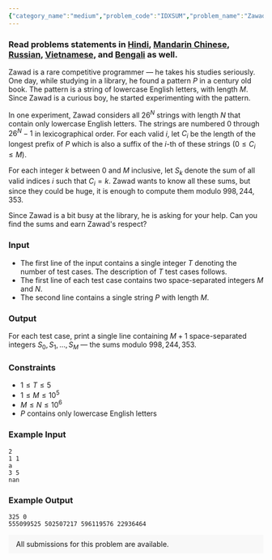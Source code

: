 ```yaml
---
{"category_name":"medium","problem_code":"IDXSUM","problem_name":"Zawad and Index Sum","problemComponents":{"constraints":"","constraintsState":false,"subtasks":"","subtasksState":false,"inputFormat":"","inputFormatState":false,"outputFormat":"","outputFormatState":false,"sampleTestCases":{"0":{"id":1,"input":"2\n1 1\na\n3 5\nnan","output":"325 0\n555099525 502507217 596119576 22936464","explanation":"","isDeleted":false}}},"video_editorial_url":"","languages_supported":{"0":"CPP14","1":"C","2":"JAVA","3":"PYTH 3.6","4":"PYTH","5":"PYP3","6":"CS2","7":"ADA","8":"PYPY","9":"TEXT","10":"PAS fpc","11":"NODEJS","12":"RUBY","13":"PHP","14":"GO","15":"HASK","16":"TCL","17":"PERL","18":"SCALA","19":"LUA","20":"kotlin","21":"BASH","22":"JS","23":"LISP sbcl","24":"rust","25":"PAS gpc","26":"BF","27":"CLOJ","28":"R","29":"D","30":"CAML","31":"FORT","32":"ASM","33":"swift","34":"FS","35":"WSPC","36":"LISP clisp","37":"SCM guile","38":"PERL6","39":"ERL","40":"CLPS","41":"ICK","42":"NICE","43":"PRLG","44":"ICON","45":"COB","46":"SCM chicken","47":"PIKE","48":"SCM qobi","49":"ST","50":"NEM"},"max_timelimit":1,"source_sizelimit":50000,"problem_author":"solaimanope","problem_tester":null,"date_added":"11-05-2019","tags":{"0":"cook","1":"cook107","2":"solaimanope"},"problem_difficulty_level":"Medium","best_tag":"","editorial_url":"https://discuss.codechef.com/problems/IDXSUM","time":{"view_start_date":1561314600,"submit_start_date":1561314600,"visible_start_date":1561314600,"end_date":1735669800},"is_direct_submittable":false,"problemDiscussURL":"https://discuss.codechef.com/search?q=IDXSUM","is_proctored":false,"visitedContests":{},"layout":"problem"}
---
```

### Read problems statements in [Hindi](https://www.codechef.com/download/translated/COOK107/hindi/IDXSUM.pdf), [Mandarin Chinese](https://www.codechef.com/download/translated/COOK107/mandarin/IDXSUM.pdf), [Russian](https://www.codechef.com/download/translated/COOK107/russian/IDXSUM.pdf), [Vietnamese](https://www.codechef.com/download/translated/COOK107/vietnamese/IDXSUM.pdf), and [Bengali](https://www.codechef.com/download/translated/COOK107/bengali/IDXSUM.pdf) as well.

Zawad is a rare competitive programmer — he takes his studies seriously. One day, while studying in a library, he found a pattern $P$ in a century old book. The pattern is a string of lowercase English letters, with length $M$. Since Zawad is a curious boy, he started experimenting with the pattern.

In one experiment, Zawad considers all $26^N$ strings with length $N$ that contain only lowercase English letters. The strings are numbered $0$ through $26^N - 1$ in lexicographical order. For each valid $i$, let $C_i$ be the length of the longest prefix of $P$ which is also a suffix of the $i$-th of these strings ($0 \le C_i \le M$).

For each integer $k$ between $0$ and $M$ inclusive, let $S_k$ denote the sum of all valid indices $i$ such that $C_i = k$. Zawad wants to know all these sums, but since they could be huge, it is enough to compute them modulo $998,244,353$.

Since Zawad is a bit busy at the library, he is asking for your help. Can you find the sums and earn Zawad's respect?

### Input
- The first line of the input contains a single integer $T$ denoting the number of test cases. The description of $T$ test cases follows.
- The first line of each test case contains two space-separated integers $M$ and $N$.
- The second line contains a single string $P$ with length $M$.

### Output
For each test case, print a single line containing $M+1$ space-separated integers $S_0, S_1, \ldots, S_M$ — the sums modulo $998,244,353$.

### Constraints
- $1 \le T \le 5$
- $1 \le M \le 10^5$
- $M \le N \le 10^6$
- $P$ contains only lowercase English letters

### Example Input
```
2
1 1
a
3 5
nan
```

### Example Output
```
325 0
555099525 502507217 596119576 22936464
```

<aside style='background: #f8f8f8;padding: 10px 15px;'><div>All submissions for this problem are available.</div></aside>